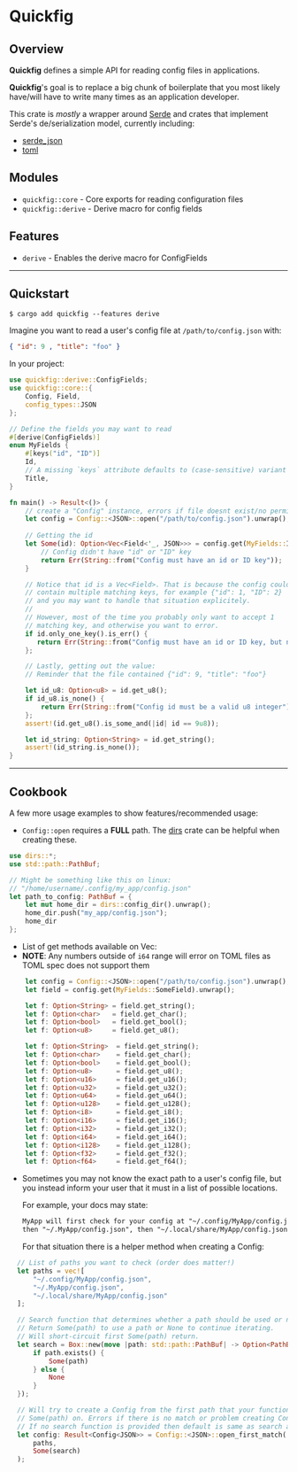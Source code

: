 # Quickfig

## Overview

**Quickfig** defines a simple API for reading config files in applications.

**Quickfig**'s goal is to replace a big chunk of boilerplate that you
most likely have/will have to write many times as an application developer.

This crate is *mostly* a wrapper around [Serde](https://serde.rs/) and crates that
implement Serde's de/serialization model, currently including:
- [serde_json](https://github.com/serde-rs/json)
- [toml](https://docs.rs/toml)

## Modules

* `quickfig::core`   - Core exports for reading configuration files
* `quickfig::derive` - Derive macro for config fields

## Features

* `derive` - Enables the derive macro for ConfigFields
---
## Quickstart

```
$ cargo add quickfig --features derive
```

Imagine you want to read a user's config file at `/path/to/config.json` with:
```json
{ "id": 9 , "title": "foo" }
```

In your project:

```rust
use quickfig::derive::ConfigFields;
use quickfig::core::{
    Config, Field,
    config_types::JSON
};

// Define the fields you may want to read
#[derive(ConfigFields)]
enum MyFields {
    #[keys("id", "ID")]
    Id,
    // A missing `keys` attribute defaults to (case-sensitive) variant name "Title"
    Title,
}

fn main() -> Result<()> {
    // create a "Config" instance, errors if file doesnt exist/no permissions/etc
    let config = Config::<JSON>::open("/path/to/config.json").unwrap();
    
    // Getting the id
    let Some(id): Option<Vec<Field<'_, JSON>>> = config.get(MyFields::Id) else {
        // Config didn't have "id" or "ID" key
        return Err(String::from("Config must have an id or ID key"));
    }

    // Notice that id is a Vec<Field>. That is because the config could
    // contain multiple matching keys, for example {"id": 1, "ID": 2}
    // and you may want to handle that situation explicitely.
    // 
    // However, most of the time you probably only want to accept 1
    // matching key, and otherwise you want to error.
    if id.only_one_key().is_err() {
       return Err(String::from("Config must have an id or ID key, but not both"));
    };

    // Lastly, getting out the value:
    // Reminder that the file contained {"id": 9, "title": "foo"}

    let id_u8: Option<u8> = id.get_u8();
    if id_u8.is_none() {
        return Err(String::from("Config id must be a valid u8 integer"));
    };
    assert!(id.get_u8().is_some_and(|id| id == 9u8));

    let id_string: Option<String> = id.get_string();
    assert!(id_string.is_none());
}
```
---

## Cookbook

A few more usage examples to show features/recommended usage:

* `Config::open` requires a **FULL** path. The [dirs](https://crates.io/crates/dirs) crate
can be helpful when creating these.
```rust
use dirs::*;
use std::path::PathBuf;

// Might be something like this on linux:
// "/home/username/.config/my_app/config.json"
let path_to_config: PathBuf = {
    let mut home_dir = dirs::config_dir().unwrap();
    home_dir.push("my_app/config.json");
    home_dir
};
```

* List of get methods available on Vec<Field>:
* **NOTE**: Any numbers outside of `i64` range will
  error on TOML files as TOML spec does not support them
```rust
    let config = Config::<JSON>::open("/path/to/config.json").unwrap();
    let field = config.get(MyFields::SomeField).unwrap();

    let f: Option<String> = field.get_string();
    let f: Option<char>   = field.get_char();
    let f: Option<bool>   = field.get_bool();
    let f: Option<u8>     = field.get_u8();

    let f: Option<String>  = field.get_string();
    let f: Option<char>    = field.get_char();
    let f: Option<bool>    = field.get_bool();
    let f: Option<u8>      = field.get_u8();
    let f: Option<u16>     = field.get_u16();
    let f: Option<u32>     = field.get_u32();
    let f: Option<u64>     = field.get_u64();
    let f: Option<u128>    = field.get_u128();
    let f: Option<i8>      = field.get_i8();
    let f: Option<i16>     = field.get_i16();
    let f: Option<i32>     = field.get_i32();
    let f: Option<i64>     = field.get_i64();
    let f: Option<i128>    = field.get_i128();
    let f: Option<f32>     = field.get_f32();
    let f: Option<f64>     = field.get_f64();
```

* Sometimes you may not know the exact path to a user's config file, but
  you instead inform your user that it must in a list of possible locations.
  
  For example, your docs may state:
  ```txt
  MyApp will first check for your config at "~/.config/MyApp/config.json",
  then "~/.MyApp/config.json", then "~/.local/share/MyApp/config.json"...
  ```

  For that situation there is a helper method when creating a Config:

```rust
  // List of paths you want to check (order does matter!)
  let paths = vec![
      "~/.config/MyApp/config.json",
      "~/.MyApp/config.json",
      "~/.local/share/MyApp/config.json"
  ];

  // Search function that determines whether a path should be used or not.
  // Return Some(path) to use a path or None to continue iterating.
  // Will short-circuit first Some(path) return.
  let search = Box::new(move |path: std::path::PathBuf| -> Option<PathBuf> {
      if path.exists() {
          Some(path)
      } else {
          None
      }
  });

  // Will try to create a Config from the first path that your function returns
  // Some(path) on. Errors if there is no match or problem creating Config.
  // If no search function is provided then default is same as search above.
  let config: Result<Config<JSON>> = Config::<JSON>::open_first_match(
      paths,
      Some(search)
  );
```

